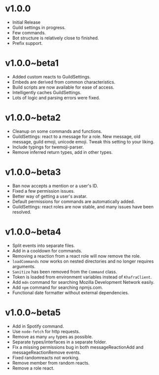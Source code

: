 # v1.0.0
* Initial Release
* Guild settings in progress.
* Few commands.
* Bot structure is relatively close to finished.
* Prefix support.

# v1.0.0~beta1
* Added custom reacts to GuildSettings.
* Embeds are derived from common characteristics.
* Build scripts are now available for ease of access.
* Intelligently caches GuildSettings.
* Lots of logic and parsing errors were fixed.

# v1.0.0~beta2
* Cleanup on some commands and functions.
* GuildSettings: react to a message for a role. New message, old message, guild emoji, unicode emoji. Tweak this setting to your liking.
* Include typings for twemoji-parser.
* Remove inferred return types, add in other types.

# v1.0.0~beta3
* Ban now accepts a mention or a user's ID.
* Fixed a few permission issues.
* Better way of getting a user's avatar.
* Default permissions for commands are automatically added.
* GuildSettings: react roles are now stable, and many issues have been resolved.

# v1.0.0~beta4
* Split events into separate files.
* Add in a cooldown for commands.
* Removing a reaction from a react role will now remove the role.
* ``loadCommands`` now works on nested directories and no longer requires arguments.
* ``Sanitize`` has been removed from the ``Command`` class.
* Token is loaded from environment variables instead of ``KhafraClient``.
* Add ``mdn`` command for searching Mozilla Development Network easily.
* Add ``npm`` command for searching npmjs.com.
* Functional date formatter without external dependencies.

# v1.0.0~beta5
* Add in Spotify command.
* Use ``node-fetch`` for http requests. 
* Remove as many ``any`` types as possible.
* Separate types/interfaces in a separate folder.
* Fix a missing permissions bug in both messageReactionAdd and messageReactionRemove events.
* Fixed randomreacts not working.
* Remove member from random reacts.
* Remove a role react.